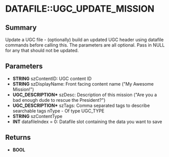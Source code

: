# DATAFILE::UGC_UPDATE_MISSION

## Summary
Update a UGC file - (optionally) build an updated UGC header using datafile commands before calling this.
The parameters are all optional. Pass in NULL for any that should not be updated.

## Parameters
* **STRING** szContentID: UGC content ID
* **STRING** szDisplayName: Front facing content name ("My Awesome Mission!")
* **UGC_DESCRIPTION\*** szDesc: Description of this mission ("Are you a bad enough dude to rescue the President?")
* **UGC_DESCRIPTION\*** szTags: Comma separated tags to describe searchable tags nType - Of type UGC_TYPE
* **STRING** szContentType
* **INT** datafileIndex = 0: Datafile slot containing the data you want to save

## Returns
* **BOOL**